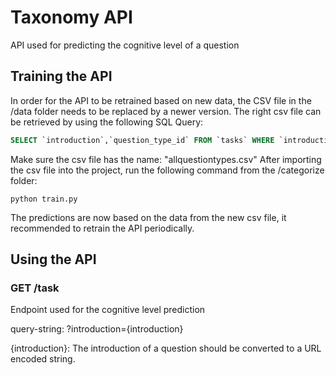 # Taxonomy API

API used for predicting the cognitive level of a question

## Training the API
In order for the API to be retrained based on new data, the CSV file in the /data folder needs to be replaced by a newer version.
The right csv file can be retrieved by using the following SQL Query:
```sql
SELECT `introduction`,`question_type_id` FROM `tasks` WHERE `introduction` != 0
```
Make sure the csv file has the name: "allquestiontypes.csv"
After importing the csv file into the project, run the following command from the /categorize folder:
```
python train.py
```

The predictions are now based on the data from the new csv file, it recommended to retrain the API periodically.

## Using the API
### GET /task
Endpoint used for the cognitive level prediction
 
query-string: ?introduction={introduction}

{introduction}:
The introduction of a question should be converted to a URL encoded string.

